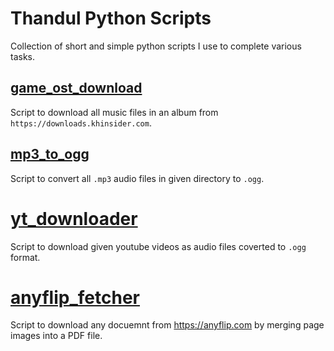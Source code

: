 # Thandul Python Scripts
Collection of short and simple python scripts I use to complete various tasks.

## [game_ost_download](/game_ost_download/)
Script to download all music files in an album from `https://downloads.khinsider.com`.

## [mp3_to_ogg](/mp3_to_ogg/)
Script to convert all `.mp3` audio files in given directory to `.ogg`.

# [yt_downloader](/yt_downloader/)
Script to download given youtube videos as audio files coverted to `.ogg` format.

# [anyflip_fetcher](/anyflip_fetcher/)
Script to download any docuemnt from https://anyflip.com by merging page images into a PDF file.

